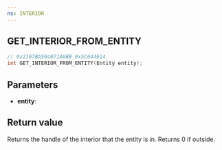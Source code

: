 ```yaml
---
ns: INTERIOR
---
```

## GET_INTERIOR_FROM_ENTITY

```c
// 0x2107BA504071A6BB 0x5C644614
int GET_INTERIOR_FROM_ENTITY(Entity entity);
```

## Parameters
* **entity**: 

## Return value
Returns the handle of the interior that the entity is in. Returns 0 if outside.  
